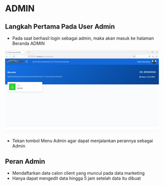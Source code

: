 # ADMIN

## Langkah Pertama Pada User Admin

* Pada saat berhasil login sebagai admin, maka akan masuk ke halaman Beranda ADMIN

![](<../../../../.gitbook/assets/image (6) (1) (1).png>)

* Tekan tombol Menu Admin agar dapat menjalankan perannya sebagai Admin

## Peran Admin

* Mendaftarkan data calon client yang muncul pada data marketing&#x20;
* Hanya dapat mengedit data hingga 5 jam setelah data itu dibuat



